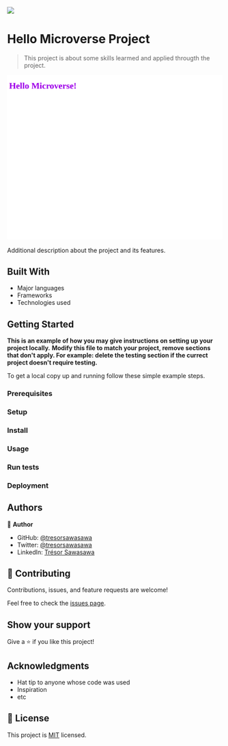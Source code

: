 ![](https://img.shields.io/badge/Microverse-blueviolet)

# Hello Microverse Project

> This project is about some skills learmed and applied througth the project.

![screenshot](./app_screenshot.png)

Additional description about the project and its features.

## Built With

- Major languages
- Frameworks
- Technologies used

## Getting Started

**This is an example of how you may give instructions on setting up your project locally.**
**Modify this file to match your project, remove sections that don't apply. For example: delete the testing section if the currect project doesn't require testing.**


To get a local copy up and running follow these simple example steps.

### Prerequisites

### Setup

### Install

### Usage

### Run tests

### Deployment



## Authors

👤 **Author**

- GitHub: [@tresorsawasawa](https://github.com/tresorsawasawa)
- Twitter: [@tresorsawasawa](https://twitter.com/TresorSawasawa)
- LinkedIn: [Trésor Sawasawa](https://www.linkedin.com/in/tr%C3%A9sor-sawasawa-43745320b/)

## 🤝 Contributing

Contributions, issues, and feature requests are welcome!

Feel free to check the [issues page](../../issues/).

## Show your support

Give a ⭐️ if you like this project!

## Acknowledgments

- Hat tip to anyone whose code was used
- Inspiration
- etc

## 📝 License

This project is [MIT](./MIT.md) licensed.
